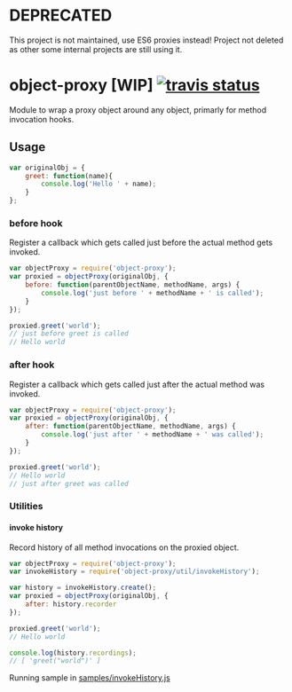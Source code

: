 # DEPRECATED
This project is not maintained, use ES6 proxies instead! Project not deleted as other some internal projects are still using it.

# object-proxy [WIP] [![travis status](https://api.travis-ci.org/finn-no/object-proxy-js.png)](http://travis-ci.org/finn-no/object-proxy-js)

Module to wrap a proxy object around any object, primarly for method invocation hooks.

## Usage

```js
var originalObj = {
    greet: function(name){
        console.log('Hello ' + name);
    }
};
```

### before hook

Register a callback which gets called just before the actual method gets invoked.

```js
var objectProxy = require('object-proxy');
var proxied = objectProxy(originalObj, {
    before: function(parentObjectName, methodName, args) {
        console.log('just before ' + methodName + ' is called');
    }
});

proxied.greet('world');
// just before greet is called
// Hello world
```

### after hook

Register a callback which gets called just after the actual method was invoked.

```js
var objectProxy = require('object-proxy');
var proxied = objectProxy(originalObj, {
    after: function(parentObjectName, methodName, args) {
        console.log('just after ' + methodName + ' was called');
    }
});

proxied.greet('world');
// Hello world
// just after greet was called
```

### Utilities

#### invoke history

Record history of all method invocations on the proxied object.

```js
var objectProxy = require('object-proxy');
var invokeHistory = require('object-proxy/util/invokeHistory');

var history = invokeHistory.create();
var proxied = objectProxy(originalObj, {
    after: history.recorder
});

proxied.greet('world');
// Hello world

console.log(history.recordings);
// [ 'greet("world")' ]
```

Running sample in [samples/invokeHistory.js](./samples/invokeHistory.js)
